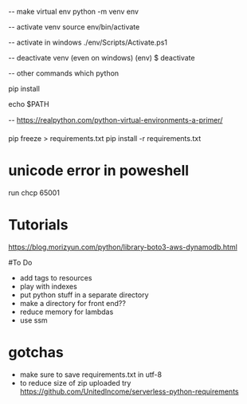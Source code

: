 -- make virtual env
python -m venv env

-- activate venv
source env/bin/activate

-- activate in windows
./env/Scripts/Activate.ps1


-- deactivate venv (even on windows)
(env) $ deactivate

-- other commands
which python

pip install <package>

echo $PATH

-- https://realpython.com/python-virtual-environments-a-primer/


pip freeze > requirements.txt
pip install -r requirements.txt


# unicode error in poweshell
run chcp 65001

# Tutorials
https://blog.morizyun.com/python/library-boto3-aws-dynamodb.html

#To Do
- add tags to resources
- play with indexes
- put python stuff in a separate directory
- make a directory for front end??
- reduce memory for lambdas
- use ssm

# gotchas
- make sure to save requirements.txt in utf-8
- to reduce size of zip uploaded try https://github.com/UnitedIncome/serverless-python-requirements